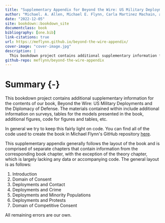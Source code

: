 ```yaml
--- 
title: "Supplementary Appendix for Beyond the Wire: US Military Deployments and Host Country Public Opinion"
author: "Michael. A. Allen, Michael E. Flynn, Carla Martinez Machain, and Andrew Stravers"
date: "2022-12-05"
site: bookdown::bookdown_site
documentclass: book
bibliography: [one.bib]
link-citations: true
url: https://meflynn.github.io/beyond-the-wire-appendix/
cover-image: "cover-image.jpg"
description: |
  This bookdown project contains additional supplementary information for the contents of our book, Beyond the Wire: US Military Deployments and Host Country Public Opinion. The materials contained within include additional information on surveys, tables for the models presented in the book, additional figures, etc.
github-repo: meflynn/beyond-the-wire-appendix
---
```

 
# Summary {-}

This bookdown project contains additional supplementary information for the contents of our book, Beyond the Wire: US Military Deployments and the Diplomacy of Defense. The materials contained within include additional information on surveys, tables for the models presented in the book, additional figures, code for figures and tables, etc.

In general we try to keep this fairly light on code. You can find all of the code used to create the book in Michael Flynn's GitHub repository [here](https://github.com/meflynn/troops-book).

This supplementary appendix generally follows the layout of the book and is comprised of separate chapters that contain information from the corresponding book chapter, with the exception of the theory chapter, which is largely lacking any data or accompanying code. The general layout is as follows:

1. Introduction
2. Domain of Consent
3. Deployments and Contact
4. Deployments and Crime
5. Deployments and Minority Populations
6. Deployments and Protests
7. Domain of Competitive Consent

All remaining errors are our own.
